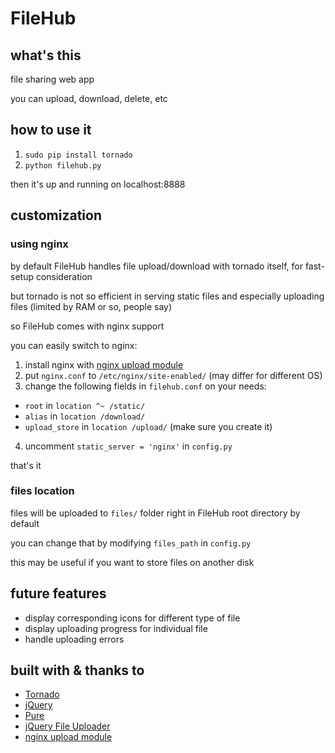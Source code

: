 # FileHub

## what's this

file sharing web app

you can upload, download, delete, etc

## how to use it

1. `sudo pip install tornado`
2. `python filehub.py`

then it's up and running on localhost:8888

## customization

### using nginx

by default FileHub handles file upload/download with tornado itself, for fast-setup consideration

but tornado is not so efficient in serving static files and especially uploading files (limited by RAM or so, people say)

so FileHub comes with nginx support

you can easily switch to nginx:

1. install nginx with [nginx upload module](https://github.com/vkholodkov/nginx-upload-module)
2. put `nginx.conf` to `/etc/nginx/site-enabled/` (may differ for different OS)
3. change the following fields in `filehub.conf` on your needs:
  - `root` in `location ^~ /static/`
  - `alias` in `location /download/`
  - `upload_store` in `location /upload/` (make sure you create it)
4. uncomment `static_server = 'nginx'` in `config.py`

that's it

### files location

files will be uploaded to `files/` folder right in FileHub root directory by default

you can change that by modifying `files_path` in `config.py`

this may be useful if you want to store files on another disk

## future features

- display corresponding icons for different type of file
- display uploading progress for individual file
- handle uploading errors

## built with & thanks to

- [Tornado](https://github.com/facebook/tornado)
- [jQuery](https://github.com/jquery/jquery)
- [Pure](https://github.com/yui/pure)
- [jQuery File Uploader](https://github.com/blueimp/jQuery-File-Upload)
- [nginx upload module](https://github.com/vkholodkov/nginx-upload-module)
